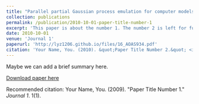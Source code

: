 ```yaml
---
title: "Parallel partial Gaussian process emulation for computer models with massive output"
collection: publications
permalink: /publication/2010-10-01-paper-title-number-1
excerpt: 'This paper is about the number 1. The number 2 is left for future work.'
date: 2010-10-01
venue: 'Journal 1'
paperurl: 'http://lyz1206.github.io/files/16_AOAS934.pdf'
citation: 'Your Name, You. (2010). &quot;Paper Title Number 2.&quot; <i>Journal 1</i>. 1(1).'
---
```

Maybe we can add a brief summary here.

[Download paper here](http://lyz1206.github.io/files/16_AOAS934.pdf)

Recommended citation: Your Name, You. (2009). "Paper Title Number 1." <i>Journal 1</i>. 1(1).